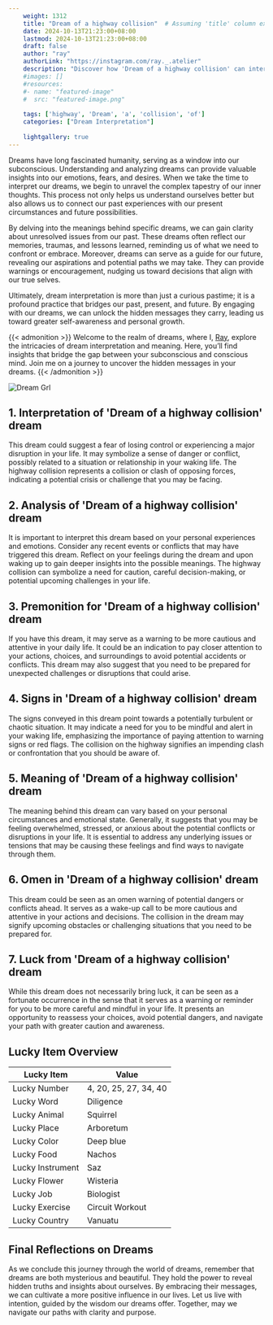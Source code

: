 ```yaml
---
    weight: 1312
    title: "Dream of a highway collision"  # Assuming 'title' column exists
    date: 2024-10-13T21:23:00+08:00
    lastmod: 2024-10-13T21:23:00+08:00
    draft: false
    author: "ray"
    authorLink: "https://instagram.com/ray._.atelier"
    description: "Discover how 'Dream of a highway collision' can interpret your future and uncover its significant meanings in your life."
    #images: []
    #resources:
    #- name: "featured-image"
    #  src: "featured-image.png"
    
    tags: ['highway', 'Dream', 'a', 'collision', 'of']
    categories: ["Dream Interpretation"]
    
    lightgallery: true
---
```

    
Dreams have long fascinated humanity, serving as a window into our subconscious. Understanding and analyzing dreams can provide valuable insights into our emotions, fears, and desires. When we take the time to interpret our dreams, we begin to unravel the complex tapestry of our inner thoughts. This process not only helps us understand ourselves better but also allows us to connect our past experiences with our present circumstances and future possibilities.

By delving into the meanings behind specific dreams, we can gain clarity about unresolved issues from our past. These dreams often reflect our memories, traumas, and lessons learned, reminding us of what we need to confront or embrace. Moreover, dreams can serve as a guide for our future, revealing our aspirations and potential paths we may take. They can provide warnings or encouragement, nudging us toward decisions that align with our true selves.

Ultimately, dream interpretation is more than just a curious pastime; it is a profound practice that bridges our past, present, and future. By engaging with our dreams, we can unlock the hidden messages they carry, leading us toward greater self-awareness and personal growth.

{{< admonition >}}
Welcome to the realm of dreams, where I, [Ray](https://instagram.com/ray._.atelier), explore the intricacies of dream interpretation and meaning. Here, you’ll find insights that bridge the gap between your subconscious and conscious mind. Join me on a journey to uncover the hidden messages in your dreams.
{{< /admonition >}}

![Dream Grl](https://cdn.pixabay.com/photo/2017/11/02/03/35/gothic-2910057_1280.jpg "Dream Grl")

## 1. Interpretation of 'Dream of a highway collision' dream
 This dream could suggest a fear of losing control or experiencing a major disruption in your life. It may symbolize a sense of danger or conflict, possibly related to a situation or relationship in your waking life. The highway collision represents a collision or clash of opposing forces, indicating a potential crisis or challenge that you may be facing.

## 2. Analysis of 'Dream of a highway collision' dream
 It is important to interpret this dream based on your personal experiences and emotions. Consider any recent events or conflicts that may have triggered this dream. Reflect on your feelings during the dream and upon waking up to gain deeper insights into the possible meanings. The highway collision can symbolize a need for caution, careful decision-making, or potential upcoming challenges in your life.

## 3. Premonition for 'Dream of a highway collision' dream
 If you have this dream, it may serve as a warning to be more cautious and attentive in your daily life. It could be an indication to pay closer attention to your actions, choices, and surroundings to avoid potential accidents or conflicts. This dream may also suggest that you need to be prepared for unexpected challenges or disruptions that could arise.

## 4. Signs in 'Dream of a highway collision' dream
 The signs conveyed in this dream point towards a potentially turbulent or chaotic situation. It may indicate a need for you to be mindful and alert in your waking life, emphasizing the importance of paying attention to warning signs or red flags. The collision on the highway signifies an impending clash or confrontation that you should be aware of.

## 5. Meaning of 'Dream of a highway collision' dream
 The meaning behind this dream can vary based on your personal circumstances and emotional state. Generally, it suggests that you may be feeling overwhelmed, stressed, or anxious about the potential conflicts or disruptions in your life. It is essential to address any underlying issues or tensions that may be causing these feelings and find ways to navigate through them.

## 6. Omen in 'Dream of a highway collision' dream
 This dream could be seen as an omen warning of potential dangers or conflicts ahead. It serves as a wake-up call to be more cautious and attentive in your actions and decisions. The collision in the dream may signify upcoming obstacles or challenging situations that you need to be prepared for.

## 7. Luck from 'Dream of a highway collision' dream
 While this dream does not necessarily bring luck, it can be seen as a fortunate occurrence in the sense that it serves as a warning or reminder for you to be more careful and mindful in your life. It presents an opportunity to reassess your choices, avoid potential dangers, and navigate your path with greater caution and awareness.

## Lucky Item Overview
| Lucky Item          | Value              |
|---------------|--------------------|
| Lucky Number        | 4, 20, 25, 27, 34, 40  |
| Lucky Word          | Diligence |
| Lucky Animal        | Squirrel |
| Lucky Place         | Arboretum     |
| Lucky Color         | Deep blue     |
| Lucky Food          | Nachos      |
| Lucky Instrument    | Saz |
| Lucky Flower        | Wisteria    |
| Lucky Job           | Biologist       |
| Lucky Exercise      | Circuit Workout  |
| Lucky Country       | Vanuatu    |


##  Final Reflections on Dreams

As we conclude this journey through the world of dreams, remember that dreams are both mysterious and beautiful. They hold the power to reveal hidden truths and insights about ourselves. By embracing their messages, we can cultivate a more positive influence in our lives. Let us live with intention, guided by the wisdom our dreams offer. Together, may we navigate our paths with clarity and purpose.
